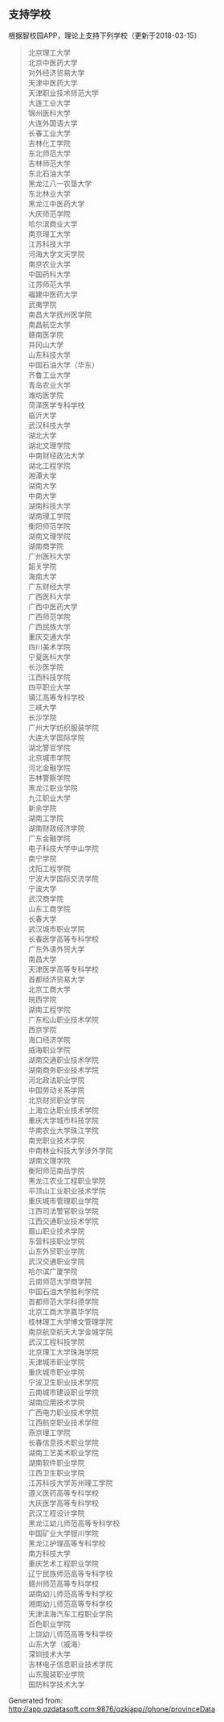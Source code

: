 ## 支持学校
根据智校园APP，理论上支持下列学校（更新于2018-03-15）
> 北京理工大学\
北京中医药大学\
对外经济贸易大学\
天津中医药大学\
天津职业技术师范大学\
大连工业大学\
锦州医科大学\
大连外国语大学\
长春工业大学\
吉林化工学院\
东北师范大学\
吉林师范大学\
东北石油大学\
黑龙江八一农垦大学\
东北林业大学\
黑龙江中医药大学\
大庆师范学院\
哈尔滨商业大学\
南京理工大学\
江苏科技大学\
河海大学文天学院\
南京农业大学\
中国药科大学\
江苏师范大学\
福建中医药大学\
武夷学院\
南昌大学抚州医学院\
南昌航空大学\
赣南医学院\
井冈山大学\
山东科技大学\
中国石油大学（华东）\
齐鲁工业大学\
青岛农业大学\
潍坊医学院\
菏泽医学专科学校\
临沂大学\
武汉科技大学\
湖北大学\
湖北文理学院\
中南财经政法大学\
湖北工程学院\
湘潭大学\
湖南大学\
中南大学\
湖南科技大学\
湖南理工学院\
衡阳师范学院\
湖南文理学院\
湖南商学院\
广州医科大学\
韶关学院\
海南大学\
广东财经大学\
广西医科大学\
广西中医药大学\
广西师范学院\
广西民族大学\
重庆交通大学\
四川美术学院\
宁夏医科大学\
长沙医学院\
江西科技学院\
四平职业大学\
镇江高等专科学校\
三峡大学\
长沙学院\
广州大学纺织服装学院\
大连大学国际学院\
湖北警官学院\
北京城市学院\
河北金融学院\
吉林警察学院\
黑龙江职业学院\
九江职业大学\
新余学院\
湖南工学院\
湖南财政经济学院\
广东金融学院\
电子科技大学中山学院\
南宁学院\
沈阳工程学院\
宁波大学国际交流学院\
宁波大学\
武汉商学院\
山东工商学院\
长春大学\
武汉城市职业学院\
长春医学高等专科学校\
广东外语外贸大学\
南昌大学\
天津医学高等专科学校\
首都经济贸易大学\
北京工商大学\
皖西学院\
湖南工程学院\
广东松山职业技术学院\
西京学院\
海口经济学院\
威海职业学院\
湖南交通职业技术学院\
湖南商务职业技术学院\
河北政法职业学院\
中国劳动关系学院\
北京财贸职业学院\
上海立达职业技术学院\
重庆大学城市科技学院\
华南农业大学珠江学院\
南充职业技术学院\
中南林业科技大学涉外学院\
湖南文理学院\
衡阳师范南岳学院\
黑龙江农业工程职业学院\
平顶山工业职业技术学院\
重庆城市管理职业学院\
江西司法警官职业学院\
江西交通职业技术学院\
眉山职业技术学院\
东营科技职业学院\
山东外贸职业学院\
武汉交通职业学院\
哈尔滨广厦学院\
云南师范大学商学院\
中国石油大学胜利学院\
首都师范大学科德学院\
北京工商大学嘉华学院\
桂林理工大学博文管理学院\
南京航空航天大学金城学院\
武汉工程科技学院\
北京理工大学珠海学院\
天津城市职业学院\
重庆城市职业学院\
宁波卫生职业技术学院\
云南城市建设职业学院\
湖南应用技术学院\
广西电力职业技术学院\
江西航空职业技术学院\
燕京理工学院\
长春信息技术职业学院\
湖南工艺美术职业学院\
湖南软件职业学院\
江西卫生职业学院\
江苏科技大学苏州理工学院\
遵义医药高等专科学校\
大庆医学高等专科学校\
武汉工程设计学院\
黑龙江幼儿师范高等专科学校\
中国矿业大学银川学院\
黑龙江护理高等专科学校\
南方科技大学\
重庆艺术工程职业学院\
辽宁民族师范高等专科学校\
赣州师范高等专科学校\
湖南幼儿师范高等专科学校\
湘南幼儿师范高等专科学校\
天津滨海汽车工程职业学院\
百色职业学院\
上饶幼儿师范高等专科学校\
山东大学（威海）\
深圳技术大学\
吉林电子信息职业技术学院\
山东服装职业学院\
国防科学技术大学

Generated from: http://app.qzdatasoft.com:9876/qzkjapp//phone/provinceData
